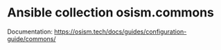 # Ansible collection osism.commons

Documentation: https://osism.tech/docs/guides/configuration-guide/commons/
